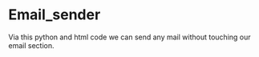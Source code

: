 # Email_sender
Via this python and html code we can send any mail without touching our email section. 
